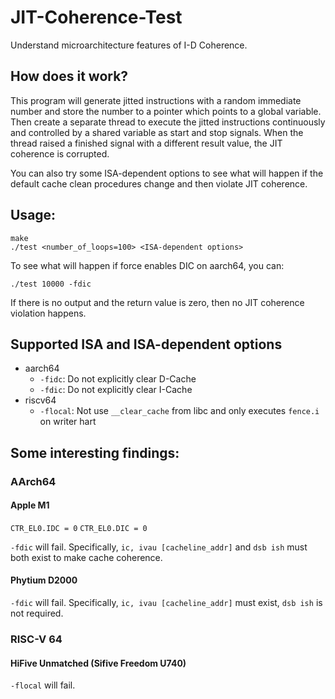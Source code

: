 # JIT-Coherence-Test

Understand microarchitecture features of I-D Coherence.

## How does it work?

This program will generate jitted instructions with a random immediate number and store the number to a pointer which points to a global variable. Then create a separate thread to execute the jitted instructions continuously and controlled by a shared variable as start and stop signals. When the thread raised a finished signal with a different result value, the JIT coherence is corrupted.

You can also try some ISA-dependent options to see what will happen if the default cache clean procedures change and then violate JIT coherence.

## Usage:

```console
make
./test <number_of_loops=100> <ISA-dependent options>
```

To see what will happen if force enables DIC on aarch64, you can:

```console
./test 10000 -fdic
```

If there is no output and the return value is zero, then no JIT coherence violation happens.

## Supported ISA and ISA-dependent options

- aarch64
    - `-fidc`: Do not explicitly clear D-Cache
    - `-fdic`: Do not explicitly clear I-Cache
- riscv64
    - `-flocal`: Not use `__clear_cache` from libc and only executes `fence.i` on writer hart

## Some interesting findings:

### AArch64

#### Apple M1

`CTR_EL0.IDC = 0`
`CTR_EL0.DIC = 0`

`-fdic` will fail. Specifically, `ic, ivau [cacheline_addr]` and `dsb ish` must both exist to make cache coherence.

#### Phytium D2000

`-fdic` will fail. Specifically, `ic, ivau [cacheline_addr]` must exist, `dsb ish` is not required.

### RISC-V 64

#### HiFive Unmatched (Sifive Freedom U740)

`-flocal` will fail.